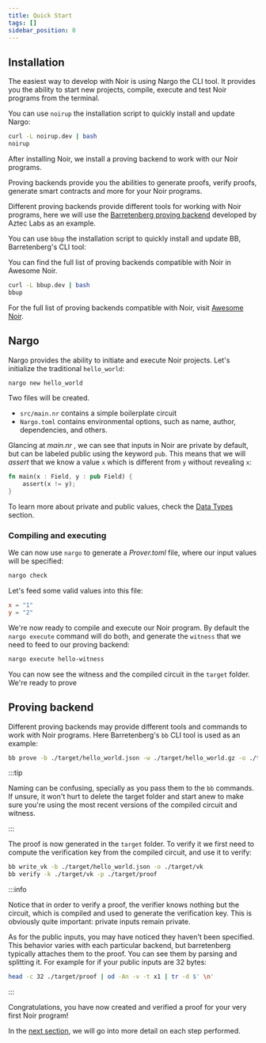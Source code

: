 ```yaml
---
title: Quick Start
tags: []
sidebar_position: 0
---
```


## Installation

The easiest way to develop with Noir is using Nargo the CLI tool. It provides you the ability to start new projects, compile, execute and test Noir programs from the terminal.

You can use `noirup` the installation script to quickly install and update Nargo:

```bash
curl -L noirup.dev | bash
noirup
```

After installing Noir, we install a proving backend to work with our Noir programs.

Proving backends provide you the abilities to generate proofs, verify proofs, generate smart contracts and more for your Noir programs.

Different proving backends provide different tools for working with Noir programs, here we will use the [Barretenberg proving backend](https://github.com/AztecProtocol/aztec-packages/tree/master/barretenberg) developed by Aztec Labs as an example.

You can use `bbup` the installation script to quickly install and update BB, Barretenberg's CLI tool:

You can find the full list of proving backends compatible with Noir in Awesome Noir.
```bash
curl -L bbup.dev | bash
bbup
```

For the full list of proving backends compatible with Noir, visit [Awesome Noir](https://github.com/noir-lang/awesome-noir/?tab=readme-ov-file#proving-backends).


## Nargo

Nargo provides the ability to initiate and execute Noir projects. Let's initialize the traditional `hello_world`:

```sh
nargo new hello_world
```

Two files will be created.

- `src/main.nr` contains a simple boilerplate circuit
- `Nargo.toml` contains environmental options, such as name, author, dependencies, and others.

Glancing at _main.nr_ , we can see that inputs in Noir are private by default, but can be labeled public using the keyword `pub`. This means that we will _assert_ that we know a value `x` which is different from `y` without revealing `x`:

```rust
fn main(x : Field, y : pub Field) {
    assert(x != y);
}
```

To learn more about private and public values, check the [Data Types](./noir/concepts/data_types/index.md) section.

### Compiling and executing

We can now use `nargo` to generate a _Prover.toml_ file, where our input values will be specified:

```sh
nargo check
```

Let's feed some valid values into this file:

```toml
x = "1"
y = "2"
```

We're now ready to compile and execute our Noir program. By default the `nargo execute` command will do both, and generate the `witness` that we need to feed to our proving backend:

```sh
nargo execute hello-witness
```

You can now see the witness and the compiled circuit in the `target` folder. We're ready to prove

## Proving backend
	
Different proving backends may provide different tools and commands to work with Noir programs. Here Barretenberg's `bb` CLI tool is used as an example:


```sh
bb prove -b ./target/hello_world.json -w ./target/hello_world.gz -o ./target/proof
```

:::tip

Naming can be confusing, specially as you pass them to the `bb` commands. If unsure, it won't hurt to delete the target folder and start anew to make sure you're using the most recent versions of the compiled circuit and witness.

:::

The proof is now generated in the `target` folder. To verify it we first need to compute the verification key from the compiled circuit, and use it to verify:

```sh
bb write_vk -b ./target/hello_world.json -o ./target/vk
bb verify -k ./target/vk -p ./target/proof
```

:::info

Notice that in order to verify a proof, the verifier knows nothing but the circuit, which is compiled and used to generate the verification key. This is obviously quite important: private inputs remain private.

As for the public inputs, you may have noticed they haven't been specified. This behavior varies with each particular backend, but barretenberg typically attaches them to the proof. You can see them by parsing and splitting it. For example for if your public inputs are 32 bytes:

```bash
head -c 32 ./target/proof | od -An -v -t x1 | tr -d $' \n'
```

:::

Congratulations, you have now created and verified a proof for your very first Noir program!

In the [next section](./project_breakdown.md), we will go into more detail on each step performed.
